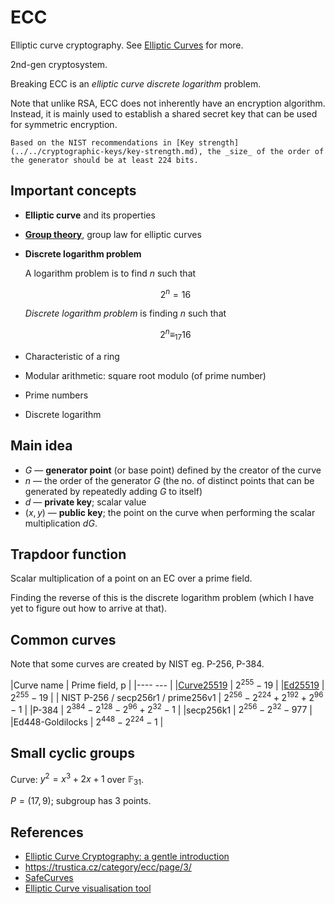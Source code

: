 # ECC

Elliptic curve cryptography. See [Elliptic Curves](https://remykarem.github.io/books/number-theory-book/algebraic-structures/ring-like/field/elliptic-curves.html) for more.

2nd-gen cryptosystem.

Breaking ECC is an _elliptic curve discrete logarithm_ problem.

Note that unlike RSA, ECC does not inherently have an encryption algorithm. Instead, it is mainly used to establish a shared secret key that can be used for symmetric encryption.

~~~admonish warning title="Recommendation"
Based on the NIST recommendations in [Key strength](../../cryptographic-keys/key-strength.md), the _size_ of the order of the generator should be at least 224 bits.
~~~

## Important concepts

* **Elliptic curve** and its properties
* **[Group theory](https://en.wikipedia.org/wiki/Group_(mathematics))**, group law for elliptic curves

* **Discrete logarithm problem**
  
    A logarithm problem is to find $n$ such that

    $$
    2^n = 16
    $$

    *Discrete logarithm problem* is finding $n$ such that

    $$
    2^n \equiv_{17} 16
    $$

* Characteristic of a ring
* Modular arithmetic: square root modulo (of prime number)
* Prime numbers
* Discrete logarithm

## Main idea

* $G$ — **generator point** (or base point) defined by the creator of the curve
* $n$ — the order of the generator $G$ (the no. of distinct points that can be generated by repeatedly adding $G$ to itself)
* $d$ — **private key**; scalar value
* $(x,y)$ — **public key**; the point on the curve when performing the scalar multiplication $dG$.

## Trapdoor function

Scalar multiplication of a point on an EC over a prime field.

Finding the reverse of this is the discrete logarithm problem (which I have yet to figure out how to arrive at that).

## Common curves

Note that some curves are created by NIST eg. P-256, P-384.

|Curve name | Prime field, p |
|---- --- |
|[Curve25519](https://en.wikipedia.org/wiki/Curve25519) | $2^{255} - 19$ |
|[Ed25519](https://en.wikipedia.org/wiki/EdDSA#Ed25519) | $2^{255} - 19$ |
| NIST P-256 / secp256r1 / prime256v1 | $2^{256} - 2^{224} + 2^{192} + 2^{96} - 1$ |
|P-384 | $2^{384} - 2^{128} - 2^{96} + 2^{32} - 1$ |
|secp256k1 | $2^{256} - 2^{32} - 977$ |
|Ed448-Goldilocks | $2^{448} - 2^{224} - 1$ |

## Small cyclic groups

Curve: $y^2 = x^3 + 2x + 1$ over $\mathbb{F}_{31}$.

$P = (17,9)$; subgroup has 3 points.


## References

* [Elliptic Curve Cryptography: a gentle introduction](https://andrea.corbellini.name/2015/05/17/elliptic-curve-cryptography-a-gentle-introduction/)
* https://trustica.cz/category/ecc/page/3/
* [SafeCurves](https://safecurves.cr.yp.to/)
* [Elliptic Curve visualisation tool](https://andrea.corbellini.name/ecc/interactive/reals-add.html)
